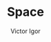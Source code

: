 ---
title: "Space"
github: https://github.com/victorvoid/space-jekyll-template/
demo: https://victorvoid.me/space-jekyll-template/
author: Victor Igor
draft: true
ssg:
  - Jekyll
cms:
  - No Cms
---